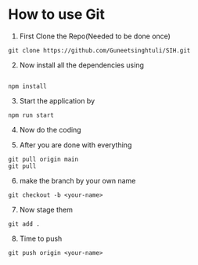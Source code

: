 # How to use Git

1. First Clone the Repo(Needed to be done once)

```text
git clone https://github.com/Guneetsinghtuli/SIH.git

```

2. Now install all the dependencies using

```text

npm install

```

3. Start the application by

```text
npm run start
```

4. Now do the coding

5. After you are done with everything

```text
git pull origin main
git pull
```

6. make the branch by your own name

```text
git checkout -b <your-name>
```

7. Now stage them

```text
git add .

```

8. Time to push

```text
git push origin <your-name>
```